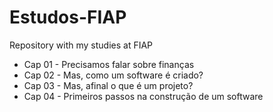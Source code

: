 # Estudos-FIAP
Repository with my studies at FIAP

- Cap 01 - Precisamos falar sobre finanças
- Cap 02 - Mas, como um software é criado?
- Cap 03 - Mas, afinal o que é um projeto?
- Cap 04 - Primeiros passos na construção de um software